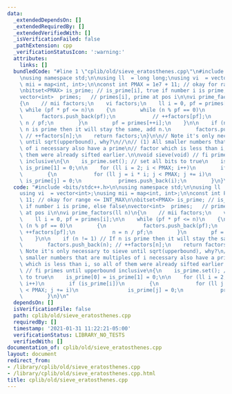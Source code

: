 ```yaml
---
data:
  _extendedDependsOn: []
  _extendedRequiredBy: []
  _extendedVerifiedWith: []
  _isVerificationFailed: false
  _pathExtension: cpp
  _verificationStatusIcon: ':warning:'
  attributes:
    links: []
  bundledCode: "#line 1 \"cplib/old/sieve_eratosthenes.cpp\"\n#include <bits/stdc++.h>\n\
    \nusing namespace std;\n\nusing ll  = long long;\nusing vi  = vector<int>;\nusing\
    \ mii = map<int, int>;\n\nconst int PMAX = 1e7 + 11; // okay for range <= INT_MAX\n\
    \nbitset<PMAX> is_prime; // is_prime[i], true if number i is prime, else false\n\
    vector<int>  primes;   // primes[i], prime at pos i\n\nvi prime_factors(ll n)\n\
    {\n    // mii factors;\n    vi factors;\n    ll i = 0, pf = primes[i];\n\n   \
    \ while (pf * pf <= n)\n    {\n        while (n % pf == 0)\n        {\n      \
    \      factors.push_back(pf);\n            // ++factors[pf];\n            n =\
    \ n / pf;\n        }\n        pf = primes[++i];\n    }\n\n    if (n != 1) // If\
    \ n is prime then it will stay the same, add n.\n        factors.push_back(n);\
    \ // ++factors[n];\n    return factors;\n}\n\n// Note it's only necessary to sieve\
    \ until sqrt(upperbound), why?\n//\n// (1) All smaller numbers that are multiples\
    \ of i necessary also have a prime\n// factor which is less than i, so all of\
    \ them were already sifted earlier.\n\nvoid sieve(void) // fi primes until upperbound\
    \ inclusive\n{\n    is_prime.set(); // set all bits to true\n    is_prime[0] =\
    \ is_prime[1] = 0;\n\n    for (ll i = 2; i < PMAX; i++)\n        if (is_prime[i])\n\
    \        {\n            for (ll j = i * i; j < PMAX; j += i)\n               \
    \ is_prime[j] = 0;\n            primes.push_back(i);\n        }\n}\n"
  code: "#include <bits/stdc++.h>\n\nusing namespace std;\n\nusing ll  = long long;\n\
    using vi  = vector<int>;\nusing mii = map<int, int>;\n\nconst int PMAX = 1e7 +\
    \ 11; // okay for range <= INT_MAX\n\nbitset<PMAX> is_prime; // is_prime[i], true\
    \ if number i is prime, else false\nvector<int>  primes;   // primes[i], prime\
    \ at pos i\n\nvi prime_factors(ll n)\n{\n    // mii factors;\n    vi factors;\n\
    \    ll i = 0, pf = primes[i];\n\n    while (pf * pf <= n)\n    {\n        while\
    \ (n % pf == 0)\n        {\n            factors.push_back(pf);\n            //\
    \ ++factors[pf];\n            n = n / pf;\n        }\n        pf = primes[++i];\n\
    \    }\n\n    if (n != 1) // If n is prime then it will stay the same, add n.\n\
    \        factors.push_back(n); // ++factors[n];\n    return factors;\n}\n\n//\
    \ Note it's only necessary to sieve until sqrt(upperbound), why?\n//\n// (1) All\
    \ smaller numbers that are multiples of i necessary also have a prime\n// factor\
    \ which is less than i, so all of them were already sifted earlier.\n\nvoid sieve(void)\
    \ // fi primes until upperbound inclusive\n{\n    is_prime.set(); // set all bits\
    \ to true\n    is_prime[0] = is_prime[1] = 0;\n\n    for (ll i = 2; i < PMAX;\
    \ i++)\n        if (is_prime[i])\n        {\n            for (ll j = i * i; j\
    \ < PMAX; j += i)\n                is_prime[j] = 0;\n            primes.push_back(i);\n\
    \        }\n}\n"
  dependsOn: []
  isVerificationFile: false
  path: cplib/old/sieve_eratosthenes.cpp
  requiredBy: []
  timestamp: '2021-01-31 11:22:21-05:00'
  verificationStatus: LIBRARY_NO_TESTS
  verifiedWith: []
documentation_of: cplib/old/sieve_eratosthenes.cpp
layout: document
redirect_from:
- /library/cplib/old/sieve_eratosthenes.cpp
- /library/cplib/old/sieve_eratosthenes.cpp.html
title: cplib/old/sieve_eratosthenes.cpp
---
```

